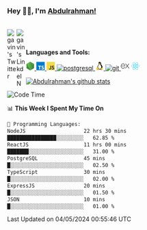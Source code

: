 ### Hey 👋🏽, I'm [Abdulrahman!](https://www.linkedin.com/in/abdelrahman-ashraf-osman-407467205/)

<br/>

<a href="https://twitter.com/AbKhattap">
  <img align="left" alt="gavin's Twitter" width="22px" src="https://cdn.jsdelivr.net/npm/simple-icons@v3/icons/twitter.svg" />
</a>
<a href="https://www.linkedin.com/in/abdelrahman-ashraf-osman-407467205/">
  <img align="left" alt="gavin's LinkdeIN" width="22px" src="https://cdn.jsdelivr.net/npm/simple-icons@v3/icons/linkedin.svg" />
</a>

<a href="https://visitor-badge.laobi.icu/badge?page_id=gavindsouza.visitor-badge"></a>

<br />

**Languages and Tools:**

<p align="left">
<a href="https://nodejs.org/" target="_blank"> <img src="https://raw.githubusercontent.com/devicons/devicon/master/icons/nodejs/nodejs-original.svg" alt="typescript" width="20" height="20"/> </a>
<a href="https://www.typescriptlang.org/" target="_blank"> <img src="https://raw.githubusercontent.com/devicons/devicon/master/icons/typescript/typescript-original.svg" alt="typescript" width="20" height="20"/> </a>
<a href="https://developer.mozilla.org/en-US/docs/Web/JavaScript" target="_blank"> <img src="https://raw.githubusercontent.com/devicons/devicon/master/icons/javascript/javascript-original.svg" alt="javascript" width="20" height="20"/> </a>
<a href="https://www.postgresql.org/" target="_blank"> <img src="https://www.vectorlogo.zone/logos/postgresql/postgresql-icon.svg" alt="postgresql" width="20" height="20"/> </a>
<a href="https://www.linux.org/" target="_blank"> <img src="https://raw.githubusercontent.com/devicons/devicon/master/icons/linux/linux-original.svg" alt="linux" width="20" height="20"/> </a>
<a href="https://git-scm.com/" target="_blank"> <img src="https://www.vectorlogo.zone/logos/git-scm/git-scm-icon.svg" alt="git" width="20" height="20"/> </a>
<a href="https://expressjs.com/"><img height="20" src="https://raw.githubusercontent.com/devicons/devicon/master/icons/express/express-original.svg"></a>
<a href="https://react.dev/" target="_blank"> <img height="20" src="https://raw.githubusercontent.com/devicons/devicon/master/icons/react/react-original.svg"> </a>
</p>

[![Abdulrahman's github stats](https://github-readme-stats-kappa-six.vercel.app/api?username=Abdul-Rahman99&show_icons=true&hide_border=true&theme=radical)](#)

<!--START_SECTION:waka-->

![Code Time](http://img.shields.io/badge/Code%20Time-3%2C079%20hrs%205%20mins-blue)

📊 **This Week I Spent My Time On**

```text
💬 Programming Languages:
NodeJS                   22 hrs 30 mins       ████████████████░░░░░░░░░   62.85 %
ReactJS                  11 hrs 00 mins       ███████░░░░░░░░░░░░░░░░░░   31.00 %
PostgreSQL               45 mins              █░░░░░░░░░░░░░░░░░░░░░░░░   02.50 %
TypeScript               30 mins              █░░░░░░░░░░░░░░░░░░░░░░░░   02.00 %
ExpressJS                20 mins              █░░░░░░░░░░░░░░░░░░░░░░░░   01.50 %
JSON                     10 mins              █░░░░░░░░░░░░░░░░░░░░░░░░   01.00 %
```

Last Updated on 04/05/2024 00:55:46 UTC

<!--END_SECTION:waka-->
